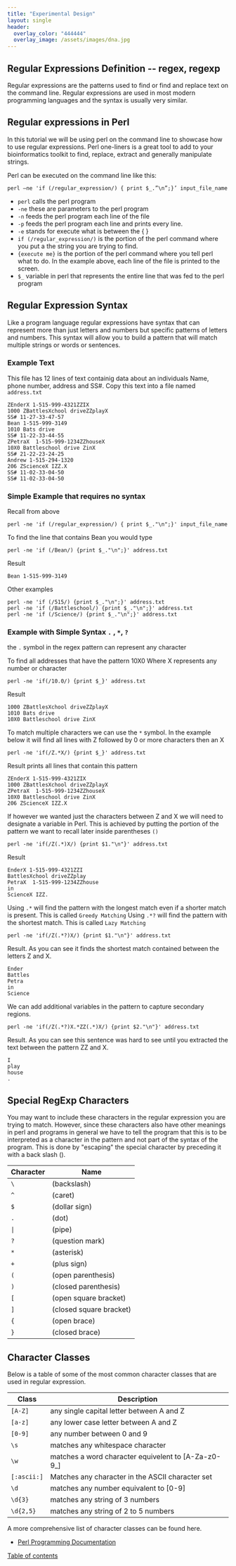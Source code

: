 ```yaml
---
title: "Experimental Design"
layout: single
header:
  overlay_color: "444444"
  overlay_image: /assets/images/dna.jpg
---
```



## Regular Expressions Definition -- regex, regexp
Regular expressions are the patterns used to find or find and replace text on the command line. Regular expressions are used in most modern programming languages and the syntax is usually very similar.

## Regular expressions in Perl

In this tutorial we will be using perl on the command line to showcase how to use regular expressions.  Perl one-liners is a great tool to add to your bioinformatics toolkit to find, replace, extract and generally manipulate strings.

Perl can be executed on the command line like this:
```
perl –ne 'if (/regular_expression/) { print $_.”\n”;}’ input_file_name
```

- `perl` calls the perl program
- `-ne`  these are parameters to the perl program
 - `-n`  feeds the perl program each line of the file
 - `-p`  feeds the perl program each line and prints every line.
 - `-e`  stands for execute what is between the { }
- `if (/regular_expression/)` is the portion of the perl command where you put a the string you are trying to find.
- `{execute me}`     is the portion of the perl command where you tell perl what to do.  In the example above, each line of the file is printed to the screen.
- `$_` variable in perl that represents the entire line that was fed to the perl program


## Regular Expression Syntax

Like a program language regular expressions have syntax that can represent more than just letters and numbers but specific patterns of letters and numbers.
This syntax will allow you to build a pattern that will match multiple strings or words or sentences.

### Example Text
This file has 12 lines of text containig data about an individuals Name, phone number, address and SS#.
Copy this text into a file named `address.txt`
```
ZEnderX 1-515-999-4321ZZIX
1000 ZBattlesXchool driveZZplayX
SS# 11-27-33-47-57
Bean 1-515-999-3149
1010 Bats drive
SS# 11-22-33-44-55
ZPetraX  1-515-999-1234ZZhouseX
10X0 Battleschool drive ZinX
SS# 21-22-23-24-25
Andrew 1-515-294-1320
206 ZScienceX IZZ.X
SS# 11-02-33-04-50
SS# 11-02-33-04-50
```

### Simple Example that requires no syntax
Recall from above
```
perl -ne 'if (/regular_expression/) { print $_."\n";}' input_file_name
```
To find the line that contains Bean you would type
```
perl -ne 'if (/Bean/) {print $_."\n";}' address.txt
```

Result
```
Bean 1-515-999-3149
```

Other examples
```
perl -ne 'if (/515/) {print $_."\n";}' address.txt
perl -ne 'if (/Battleschool/) {print $_."\n";}' address.txt
perl -ne 'if (/Science/) {print $_."\n";}' address.txt
```

### Example with Simple Syntax `.` , `*`, `?`

the `.` symbol in the regex pattern can represent any character

To find all addresses that have the pattern 10X0 Where X represents any number or character
```
perl -ne 'if(/10.0/) {print $_}' address.txt
```
Result
```
1000 ZBattlesXchool driveZZplayX
1010 Bats drive
10X0 Battleschool drive ZinX
```

To match multiple characters we can use the ```*``` symbol. In the example below it will find all lines with Z followed by 0 or more characters then an X
```
perl -ne 'if(/Z.*X/) {print $_}' address.txt
```
Result prints all lines that contain this pattern
```
ZEnderX 1-515-999-4321ZIX
1000 ZBattlesXchool driveZZplayX
ZPetraX  1-515-999-1234ZZhouseX
10X0 Battleschool drive ZinX
206 ZScienceX IZZ.X
```

If however we wanted just the characters between Z and X we will need to designate a variable in Perl.  This is achieved by putting the portion of the pattern we want to recall later inside parentheses ```()```
```
perl -ne 'if(/Z(.*)X/) {print $1."\n"}' address.txt
```
Result
```
EnderX 1-515-999-4321ZZI
BattlesXchool driveZZplay
PetraX  1-515-999-1234ZZhouse
in
ScienceX IZZ.
```

Using `.*` will find the pattern with the longest match even if a shorter match is present.  This is called ```Greedy Matching```
Using `.*?` will find the pattern with the shortest match. This is called `Lazy Matching`

```
perl -ne 'if(/Z(.*?)X/) {print $1."\n"}' address.txt
```
Result.  As you can see it finds the shortest match contained between the letters Z and X.
```
Ender
Battles
Petra
in
Science
```

We can add additional variables in the pattern to capture secondary regions.
```
perl -ne 'if(/Z(.*?)X.*ZZ(.*)X/) {print $2."\n"}' address.txt
```
Result.  As you can see this sentence was hard to see until you extracted the text between the pattern ZZ and X.
```
I
play
house
.
```


## Special RegExp Characters

You may want to include these characters in the regular expression you are trying to match.  However, since these characters also have other meanings in perl and programs in general we have to tell the program that this is to be interpreted as a character in the pattern and not part of the syntax of the program.  This is done by "escaping" the special character by preceding it with a back slash (\).  

| Character | Name |
|--------|--------|
| `\` | (backslash) |
| `^` | (caret) |
| `$` | (dollar sign) |
| `.` | (dot) |
| `\|` | (pipe) |
| `?` | (question mark) |
| `*` | (asterisk) |
| `+` | (plus sign) |
| `(` | (open parenthesis) |
| `)` | (closed parenthesis) |
| `[` | (open square bracket) |
| `]` | (closed square bracket) |
| `{` | (open brace) |
| `}` | (closed brace) |


## Character Classes
Below is a table of some of the most common character classes that are used in regular expression.  

| Class | Description |
|--------|------------|
| `[A-Z]` | any single capital letter between A and Z |
| `[a-z]` | any lower case letter between A and Z |
| `[0-9]` | any number between 0 and 9 |
| `\s` | matches any whitespace character |
| `\w` | matches a word character equivelent to [A-Za-z0-9_] |
| `[:ascii:]` | Matches any character in the ASCII character set |
| `\d` | matches any number equivalent to [0-9] |
| `\d{3}` | matches any string of 3 numbers |
| `\d{2,5}` | matches any string of 2 to 5 numbers |

A more comprehensive list of character classes can be found here.

* [Perl Programming Documentation](http://perldoc.perl.org/perlrecharclass.html)


[Table of contents](https://isugenomics.github.io/bioinformatics-workbook/)
